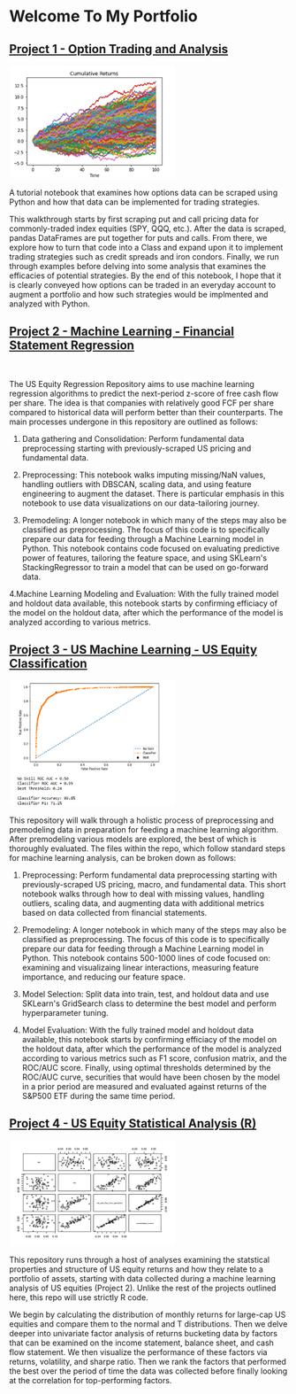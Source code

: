 # Welcome To My Portfolio

## [Project 1 - Option Trading and Analysis](https://github.com/lbianculli/options_nb)

![](/images/monte_carlo_paths.PNG)

A tutorial notebook that examines how options data can be scraped using Python and how that data can be implemented for trading strategies. 

This walkthrough starts by first scraping put and call pricing data for commonly-traded index equities (SPY, QQQ, etc.). After the data is scraped, pandas DataFrames are put together for puts and calls. From there, we explore how to turn that code into a Class and expand upon it to implement trading strategies such as credit spreads and iron condors. Finally, we run through examples before delving into some analysis that examines the efficacies of potential strategies. By the end of this notebook, I hope that it is clearly conveyed how options can be traded in an everyday account to augment a portfolio and how such strategies would be implmented and analyzed with Python.

## [Project 2 - Machine Learning - Financial Statement Regression](https://github.com/lbianculli/us_equity_regression)

![]()

The US Equity Regression Repository aims to use machine learning regression algorithms to predict the next-period z-score of free cash flow per share. The idea is that companies with relatively good FCF per share compared to historical data will perform better than their counterparts. The main processes undergone in this repository are outlined as follows:

1. Data gathering and Consolidation: Perform fundamental data preprocessing starting with previously-scraped US pricing and fundamental data.

2. Preprocessing: This notebook walks imputing missing/NaN values, handling outliers with DBSCAN, scaling data, and using feature engineering to augment the dataset. There is particular emphasis in this notebook to use data visualizations on our data-tailoring journey.

3. Premodeling: A longer notebook in which many of the steps may also be classified as preprocessing. The focus of this code is to specifically prepare our data for feeding through a Machine Learning model in Python. This notebook contains code focused on evaluating predictive power of features, tailoring the feature space, and using SKLearn's StackingRegressor to train a model that can be used on go-forward data.

4.Machine Learning Modeling and Evaluation: With the fully trained model and holdout data available, this notebook starts by confirming efficiacy of the model on the holdout data, after which the performance of the model is analyzed according to various metrics.

## [Project 3 - US Machine Learning - US Equity Classification](https://github.com/lbianculli/us_equity_analysis)

![](/images/ml_rocauc.PNG)

This repository will walk through a holistic process of preprocessing and premodeling data in preparation for feeding a machine learning algorithm. After premodeling various models are explored, the best of which is thoroughly evaluated. The files within the repo, which follow standard steps for machine learning analysis, can be broken down as follows:

1. Preprocessing: Perform fundamental data preprocessing starting with previously-scraped US pricing, macro, and fundamental data. This short notebook walks through how to deal with missing values, handling outliers, scaling data, and augmenting data with additional metrics based on data collected from financial statements.

2. Premodeling: A longer notebook in which many of the steps may also be classified as preprocessing. The focus of this code is to specifically prepare our data for feeding through a Machine Learning model in Python. This notebook contains 500-1000 lines of code focused on: examining and visualizaing linear interactions, measuring feature importance, and reducing our feature space.

3. Model Selection: Split data into train, test, and holdout data and use SKLearn's GridSearch class to determine the best model and perform hyperparameter tuning.
 
4. Model Evaluation: With the fully trained model and holdout data available, this notebook starts by confirming efficiacy of the model on the holdout data, after which the performance of the model is analyzed according to various metrics such as F1 score, confusion matrix, and the ROC/AUC score. Finally, using optimal thresholds determined by the ROC/AUC curve, securities that would have been chosen by the model in a prior period are measured and evaluated against returns of the S&P500 ETF during the same time period.

## [Project 4 - US Equity Statistical Analysis (R)](https://github.com/lbianculli/us_equity_stat_analysis)

![](/images/factor_corr_mat.png)

This repository runs through a host of analyses examining the statstical properties and structure of US equity returns and how they relate to a portfolio of assets, starting with data collected during a machine learning analysis of US equities (Project 2). Unlike the rest of the projects outlined here, this repo will use strictly R code. 

We begin by calculating the distribution of monthly returns for large-cap US equities and compare them to the normal and T distributions. Then we delve deeper into univariate factor analysis of returns bucketing data by factors that can be examined on the income statement, balance sheet, and cash flow statement. We then visualize the performance of these factors via returns, volatility, and sharpe ratio. Then we rank the factors that performed the best over the period of time the data was collected before finally looking at the correlation for top-performing factors.
